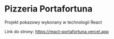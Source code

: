 # Pizzeria Portafortuna

Projekt pokazowy wykonany w technologii React

Link do strony: https://react-portafortuna.vercel.app
